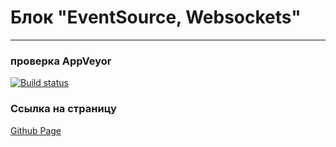 # Блок "EventSource, Websockets"
---
### **проверка AppVeyor**

[![Build status](https://ci.appveyor.com/api/projects/status/2cy6fwacorni7aeq?svg=true)](https://ci.appveyor.com/project/Sinsl/ahj-hw-socket-client)

### **Ссылка на страницу**
[Github Page](https://sinsl.github.io/ahj-hw-socket-client)
